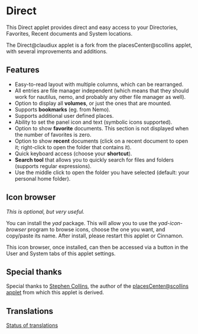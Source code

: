 # Direct

This Direct applet provides direct and easy access to your Directories, Favorites, Recent documents and System locations.

The Direct@claudiux applet is a fork from the placesCenter@scollins applet, with several improvements and additions.

## Features

* Easy-to-read layout with multiple columns, which can be rearranged.
* All entries are file manager independent (which means that they should work for nautilus, nemo, and probably any other file manager as well).
* Option to display all **volumes**, or just the ones that are mounted.
* Supports **bookmarks** (eg. from Nemo).
* Supports additional user defined places.
* Ability to set the panel icon and text (symbolic icons supported).
* Option to show **favorite** documents. This section is not displayed when the number of favorites is zero.
* Option to show **recent** documents (click on a recent document to open it; right-click to open the folder that contains it).
* Quick keyboard access (choose your **shortcut**).
* **Search tool** that allows you to quickly search for files and folders (supports regular expressions).
* Use the middle click to open the folder you have selected (default: your personal home folder).

## Icon browser

*This is optional, but very useful.*

You can install the *yad* package. This will allow you to use the *yad-icon-browser* program to browse icons, choose the one you want, and copy/paste its name. After install, please restart this applet or Cinnamon.

This icon browser, once installed, can then be accessed via a button in the User and System tabs of this applet settings.

## Special thanks

Special thanks to [Stephen Collins](https://github.com/collinss), the author of the [placesCenter@scollins applet](https://cinnamon-spices.linuxmint.com/applets/view/128) from which this applet is derived.

## Translations

[Status of translations](https://github.com/linuxmint/cinnamon-spices-applets/blob/translation-status-tables/.translation-tables/tables/Direct@claudiux.md)
